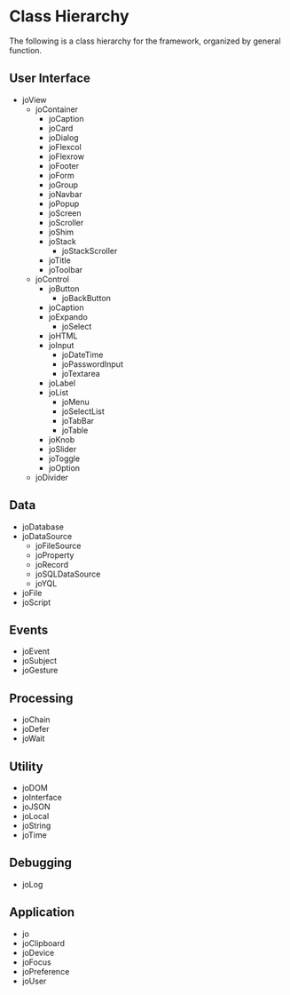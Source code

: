 Class Hierarchy
===============

The following is a class hierarchy for the framework, organized
by general function.

User Interface
--------------

* joView
	* joContainer
		* joCaption
		* joCard
		* joDialog
		* joFlexcol
		* joFlexrow
		* joFooter
		* joForm
		* joGroup
		* joNavbar
		* joPopup
		* joScreen
		* joScroller
		* joShim
		* joStack
			* joStackScroller
		* joTitle
		* joToolbar
	* joControl
		* joButton
			* joBackButton
		* joCaption
		* joExpando
			* joSelect
		* joHTML
		* joInput
			* joDateTime
			* joPasswordInput
			* joTextarea
		* joLabel
		* joList
			* joMenu
			* joSelectList
			* joTabBar
			* joTable
		* joKnob
		* joSlider
		* joToggle
		* joOption
	* joDivider

Data
----

* joDatabase
* joDataSource
	* joFileSource
	* joProperty
	* joRecord
	* joSQLDataSource
	* joYQL
* joFile
* joScript

Events
------

* joEvent
* joSubject
* joGesture

Processing
----------

* joChain
* joDefer
* joWait

Utility
-------

* joDOM
* joInterface
* joJSON
* joLocal
* joString
* joTime

Debugging
---------
* joLog

Application
-----------

* jo
* joClipboard
* joDevice
* joFocus
* joPreference
* joUser

